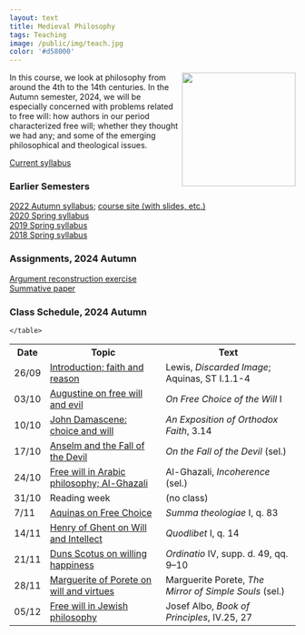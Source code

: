 ```yaml
---
layout: text
title: Medieval Philosophy
tags: Teaching
image: /public/img/teach.jpg
color: '#d58000'
---
```


<img class="img-single" align="right" src="/public/img/medieval.jpg" width="200">

In this course, we look at philosophy from around the 4th to the 14th centuries. In the Autumn semester, 2024, we will be especially concerned with problems related to free will: how authors in our period characterized free will; whether they thought we had any; and some of the emerging philosophical and theological issues.


<a href="http://zitavtoth.com/2_teaching/Medieval/2024/Medieval2024F.pdf">Current syllabus</a>



### Earlier Semesters

<a href="http://zitavtoth.com/2_teaching/Medieval/2022/Medieval2022F_BA.pdf">2022 Autumn syllabus</a>; <a href="http://zitavtoth.com/2_teaching/Medieval/2022/Medieval2022">course site (with slides, etc.) </a><br>
<a href="http://zitavtoth.com/2_teaching/Medieval/Medieval2020.pdf">2020 Spring syllabus</a><br>
<a href="http://zitavtoth.com/2_teaching/Medieval/Medieval2019.pdf">2019 Spring syllabus</a><br>
<a href="http://zitavtoth.com/2_teaching/Medieval/Medieval2018.pdf">2018 Spring syllabus</a><br>



### Assignments, 2024 Autumn

<a href="http://zitavtoth.com/2_teaching/Medieval/2024/argrec.pdf">Argument reconstruction exercise </a> <br>
<a href="http://zitavtoth.com/2_teaching/Medieval/2024/finalpaper_BA.pdf">Summative paper </a><br>


### Class Schedule, 2024 Autumn


<table>
  <tr>
    <th>Date</th>
    <th>Topic</th>
		<th> Text</th>
  </tr>
  <tr>
    <td>26/09</td>
    <td><a href="http://zitavtoth.com/2_teaching/Medieval/2024/01_Intro_HO.pdf">Introduction; faith and reason </a><br>
</td>
		<td>Lewis, <i>Discarded Image</i>; Aquinas, ST I.1.1-4</td>
  </tr>
  <tr>
    <td>03/10</td>
    <td><a href="http://zitavtoth.com/2_teaching/Medieval/2024/02_Augustine_HO.pdf">Augustine on free will and evil</a></td>
		<td><i>On Free Choice of the Will</i> I</td>
  </tr>
	<tr>
		<td>10/10</td>
    <td><a href="http://zitavtoth.com/2_teaching/Medieval/2024/03_Damascene_HO.pdf">John Damascene: choice and will</a></td>
		<td><i>An Exposition of Orthodox Faith</i>, 3.14</td>
</tr>
<tr>
  <td>17/10</td>
  <td><a href="http://zitavtoth.com/2_teaching/Medieval/2024/04_Anselm_HO.pdf">Anselm and the Fall of the Devil</a></td>
  <td><i>On the Fall of the Devil</i> (sel.)</td>
</tr>
	<tr>
    <td>24/10</td>
    <td><a href="http://zitavtoth.com/2_teaching/Medieval/2024/05_AlGhazali_HO.pdf">Free will in Arabic philosophy; Al-Ghazali</a></td>
		<td>Al-Ghazali, <i>Incoherence</i> (sel.)</td>
</tr>
	<tr>
    <td>31/10</td>
		<td>Reading week</td>
		<td>(no class)</td>
</tr>
	<tr>
    <td>7/11</td>
    <td><a href="http://zitavtoth.com/2_teaching/Medieval/2024/06_Aquinas_HO.pdf">Aquinas on Free Choice</a></td>
		<td><i>Summa theologiae</i> I, q. 83</td>
</tr>
	<tr>
    <td>14/11</td>
    <td><a href="http://zitavtoth.com/2_teaching/Medieval/2024/07_Henry_HO.pdf">Henry of Ghent on Will and Intellect</a></td>
		<td><i>Quodlibet</i> I, q. 14</td>
</tr>
	<tr>
    <td>21/11</td>
    <td><a href="http://zitavtoth.com/2_teaching/Medieval/2024/08_Scotus_HO.pdf">Duns Scotus on willing happiness</a></td>
		<td><i> Ordinatio</i> IV, supp. d. 49, qq. 9–10</td>
  </tr>
	<tr>
		<td>28/11</td>
    <td><a href="http://zitavtoth.com/2_teaching/Medieval/2024/09_Marguerite_HO.pdf">Marguerite of Porete on will and virtues</a></td>
		<td>Marguerite Porete, <i>The Mirror of Simple Souls</i> (sel.)</td>
</tr>
	<tr>
		<td>05/12</td>
    <td><a href="http://zitavtoth.com/2_teaching/Medieval/2024/10_Albo_HO.pdf">Free will in Jewish philosophy</a></td>
		<td>Josef Albo, <i>Book of Principles</i>, IV.25, 27</td>
</tr>
	
	</table>
